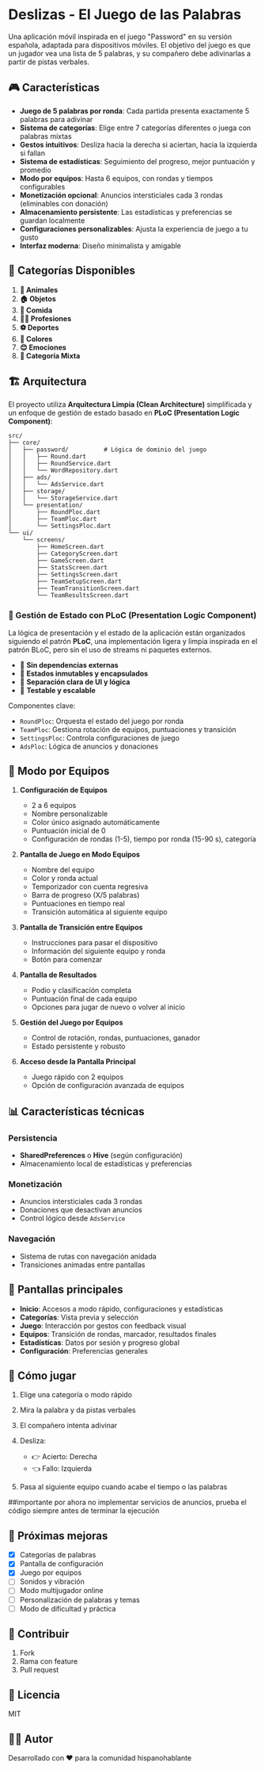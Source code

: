 # Deslizas - El Juego de las Palabras

Una aplicación móvil inspirada en el juego "Password" en su versión española, adaptada para dispositivos móviles. El objetivo del juego es que un jugador vea una lista de 5 palabras, y su compañero debe adivinarlas a partir de pistas verbales.

## 🎮 Características

* **Juego de 5 palabras por ronda**: Cada partida presenta exactamente 5 palabras para adivinar
* **Sistema de categorías**: Elige entre 7 categorías diferentes o juega con palabras mixtas
* **Gestos intuitivos**: Desliza hacia la derecha si aciertan, hacia la izquierda si fallan
* **Sistema de estadísticas**: Seguimiento del progreso, mejor puntuación y promedio
* **Modo por equipos**: Hasta 6 equipos, con rondas y tiempos configurables
* **Monetización opcional**: Anuncios intersticiales cada 3 rondas (eliminables con donación)
* **Almacenamiento persistente**: Las estadísticas y preferencias se guardan localmente
* **Configuraciones personalizables**: Ajusta la experiencia de juego a tu gusto
* **Interfaz moderna**: Diseño minimalista y amigable

## 📂 Categorías Disponibles

1. **🐾 Animales**
2. **🏠 Objetos**
3. **🍎 Comida**
4. **👨‍⚕️ Profesiones**
5. **⚽ Deportes**
6. **🎨 Colores**
7. **😊 Emociones**
8. **🎲 Categoría Mixta**

## 🏗️ Arquitectura

El proyecto utiliza **Arquitectura Limpia (Clean Architecture)** simplificada y un enfoque de gestión de estado basado en **PLoC (Presentation Logic Component)**:

```
src/
├── core/
│   ├── password/          # Lógica de dominio del juego
│   │   ├── Round.dart
│   │   ├── RoundService.dart
│   │   └── WordRepository.dart
│   ├── ads/
│   │   └── AdsService.dart
│   ├── storage/
│   │   └── StorageService.dart
│   └── presentation/
│       ├── RoundPloc.dart
│       ├── TeamPloc.dart
│       └── SettingsPloc.dart
└── ui/
    └── screens/
        ├── HomeScreen.dart
        ├── CategoryScreen.dart
        ├── GameScreen.dart
        ├── StatsScreen.dart
        ├── SettingsScreen.dart
        ├── TeamSetupScreen.dart
        ├── TeamTransitionScreen.dart
        └── TeamResultsScreen.dart
```

### 🧠 Gestión de Estado con PLoC (Presentation Logic Component)

La lógica de presentación y el estado de la aplicación están organizados siguiendo el patrón **PLoC**, una implementación ligera y limpia inspirada en el patrón BLoC, pero sin el uso de streams ni paquetes externos.

* 🔹 **Sin dependencias externas**
* 🔹 **Estados inmutables y encapsulados**
* 🔹 **Separación clara de UI y lógica**
* 🔹 **Testable y escalable**

Componentes clave:

* `RoundPloc`: Orquesta el estado del juego por ronda
* `TeamPloc`: Gestiona rotación de equipos, puntuaciones y transición
* `SettingsPloc`: Controla configuraciones de juego
* `AdsPloc`: Lógica de anuncios y donaciones

## 🧪 Modo por Equipos

1. **Configuración de Equipos**

   * 2 a 6 equipos
   * Nombre personalizable
   * Color único asignado automáticamente
   * Puntuación inicial de 0
   * Configuración de rondas (1-5), tiempo por ronda (15-90 s), categoría

2. **Pantalla de Juego en Modo Equipos**

   * Nombre del equipo
   * Color y ronda actual
   * Temporizador con cuenta regresiva
   * Barra de progreso (X/5 palabras)
   * Puntuaciones en tiempo real
   * Transición automática al siguiente equipo

3. **Pantalla de Transición entre Equipos**

   * Instrucciones para pasar el dispositivo
   * Información del siguiente equipo y ronda
   * Botón para comenzar

4. **Pantalla de Resultados**

   * Podio y clasificación completa
   * Puntuación final de cada equipo
   * Opciones para jugar de nuevo o volver al inicio

5. **Gestión del Juego por Equipos**

   * Control de rotación, rondas, puntuaciones, ganador
   * Estado persistente y robusto

6. **Acceso desde la Pantalla Principal**

   * Juego rápido con 2 equipos
   * Opción de configuración avanzada de equipos

## 📊 Características técnicas

### Persistencia

* **SharedPreferences** o **Hive** (según configuración)
* Almacenamiento local de estadísticas y preferencias

### Monetización

* Anuncios intersticiales cada 3 rondas
* Donaciones que desactivan anuncios
* Control lógico desde `AdsService`

### Navegación

* Sistema de rutas con navegación anidada
* Transiciones animadas entre pantallas

## 📱 Pantallas principales

* **Inicio**: Accesos a modo rápido, configuraciones y estadísticas
* **Categorías**: Vista previa y selección
* **Juego**: Interacción por gestos con feedback visual
* **Equipos**: Transición de rondas, marcador, resultados finales
* **Estadísticas**: Datos por sesión y progreso global
* **Configuración**: Preferencias generales

## 🎯 Cómo jugar

1. Elige una categoría o modo rápido
2. Mira la palabra y da pistas verbales
3. El compañero intenta adivinar
4. Desliza:

   * 👉 Acierto: Derecha
   * 👈 Fallo: Izquierda
5. Pasa al siguiente equipo cuando acabe el tiempo o las palabras

##importante
por ahora no implementar servicios de anuncios, prueba el código siempre antes de terminar la ejecución 
## 🚀 Próximas mejoras

* [x] Categorías de palabras
* [x] Pantalla de configuración
* [x] Juego por equipos
* [ ] Sonidos y vibración
* [ ] Modo multijugador online
* [ ] Personalización de palabras y temas
* [ ] Modo de dificultad y práctica

## 🤝 Contribuir

1. Fork
2. Rama con feature
3. Pull request

## 📄 Licencia

MIT

## 👨‍💻 Autor

Desarrollado con ❤️ para la comunidad hispanohablante
<!--  -->